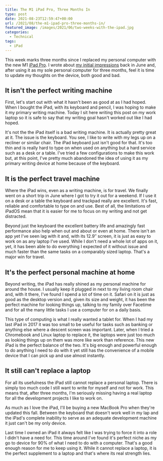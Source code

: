 ```yaml
---
title: The M1 iPad Pro, Three Months In
type: post
date: 2021-08-23T12:59:47+00:00
url: /2021/08/the-m1-ipad-pro-three-months-in/
featured_image: /images/2021/06/two-weeks-with-the-ipad.jpg
categories:
  - Technical
tags:
  - iPad
---
```


This week marks three months since I replaced my personal computer with the new M1 [iPad Pro][1]. I wrote about [my initial impressions][2] back in June and, after using it as my sole personal computer for three months, feel it is time to update my thoughts on the device, both good and bad.

## It isn't the perfect writing machine

First, let's start out with what it hasn't been as good at as I had hoped. When I bought the iPad, with its keyboard and pencil, I was hoping to make it my primary writing machine. Today I sit here writing this post on my work laptop so it is safe to say that my writing goal hasn't worked out like I had hoped.

It's not the the iPad itself is a bad writing machine. It is actually pretty great at it. The issue is the keyboard. You see, I like to write with my legs up on a recliner or similar chair. The iPad keyboard just isn't good for that. It's too thin and is really hard to type on when used on anything but a hard service such as a desk or a table. I've tried a few configurations to make this work but, at this point, I've pretty much abandoned the idea of using it as my primary writing device at home because of the keyboard.

## It is the perfect travel machine

Where the iPad wins, even as a writing machine, is for travel. We finally went on a short trip in June where I got to try it out for a weekend. If I use it on a desk or a table the keyboard and trackpad really are excellent. It's fast, reliable and comfortable to type on and use. Best of all, the limitations of iPadOS mean that it is easier for me to focus on my writing and not get distracted.

Beyond just the keyboard the excellent battery life and amazingly fast performance also help when out and about or even at home. There isn't an app yet I've seen lag with it and, with its 12.9&#8243; screen, it is just as easy to work on as any laptop I've used. While I don't need a whole lot of apps on it, yet, it has been able to do everything I expected of it without issue and much faster than the same tasks on a comparably sized laptop. That's a major win for travel.

## It's the perfect personal machine at home

Beyond writing, the iPad has really shined as my personal machine for around the house. I usually keep it plugged in next to my living room chair and, with it there, I've found I spend a lot of time on it. Safari on it is just as good as the desktop version and, given its size and weight, it has been the perfect machine for looking things up, talking to my family over Facetime and for all the many little tasks I use a computer for on a daily basis.

This type of computing is what I really wanted a tablet for. When I had my last iPad in 2017 it was too small to be useful for tasks such as banking or anything else where a descent screen was important. Later, when I tried a Chromebook and Linux laptop to replace it, the laptops were just too much as looking things up on them was more like work than reference. This new iPad is the perfect balance of the two. It's big enough and powerful enough to do anything I need to do with it yet still has the convenience of a mobile device that I can pick up and use almost instantly.

## It still can't replace a laptop

For all its usefulness the iPad still cannot replace a personal laptop. There is simply too much code I still want to write for myself and not for work. This means that, after three months, I'm seriously missing having a real laptop for all the development projects I like to work on.

As much as I love the iPad, I'll be buying a new MacBook Pro when they're updated this fall. Between the keyboard that doesn't work well in my lap and the iPad's complete inability to serve as an adequate development machine it just can't be my only device.

Last time I owned an iPad it always felt like I was trying to force it into a role I didn't have a need for. This time around I've found it's perfect niche as my go to device for 90% of what I need to do with a computer. That's a good enough reason for me to keep using it. While it cannot replace a laptop, it is the perfect supplement to a laptop and that's where its real strength lies.

 [1]: https://www.apple.com/ipad-pro/
 [2]: /2021/06/two-weeks-with-the-ipad/